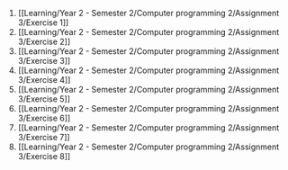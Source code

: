 1. [[Learning/Year 2 - Semester 2/Computer programming 2/Assignment 3/Exercise 1]]
2. [[Learning/Year 2 - Semester 2/Computer programming 2/Assignment 3/Exercise 2]]
3. [[Learning/Year 2 - Semester 2/Computer programming 2/Assignment 3/Exercise 3]]
4. [[Learning/Year 2 - Semester 2/Computer programming 2/Assignment 3/Exercise 4]]
5. [[Learning/Year 2 - Semester 2/Computer programming 2/Assignment 3/Exercise 5]]
6. [[Learning/Year 2 - Semester 2/Computer programming 2/Assignment 3/Exercise 6]]
7. [[Learning/Year 2 - Semester 2/Computer programming 2/Assignment 3/Exercise 7]]
9. [[Learning/Year 2 - Semester 2/Computer programming 2/Assignment 3/Exercise 8]]
